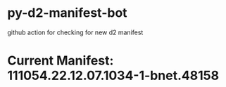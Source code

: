 # py-d2-manifest-bot
github action for checking for new d2 manifest

# Current Manifest: 111054.22.12.07.1034-1-bnet.48158